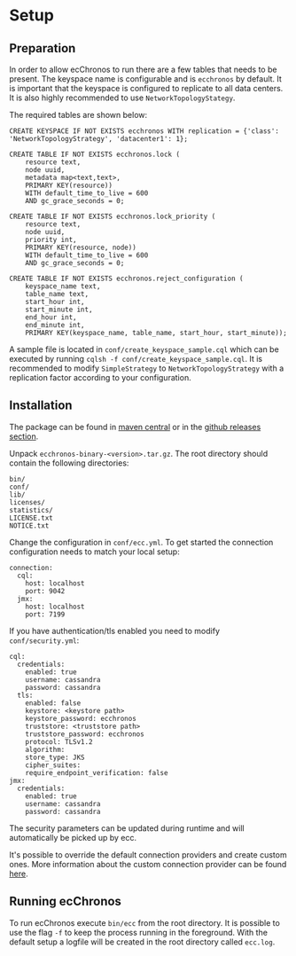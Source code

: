# Setup

## Preparation

In order to allow ecChronos to run there are a few tables that needs to be present.
The keyspace name is configurable and is `ecchronos` by default.
It is important that the keyspace is configured to replicate to all data centers.
It is also highly recommended to use `NetworkTopologyStategy`.

The required tables are shown below:
```
CREATE KEYSPACE IF NOT EXISTS ecchronos WITH replication = {'class': 'NetworkTopologyStrategy', 'datacenter1': 1};

CREATE TABLE IF NOT EXISTS ecchronos.lock (
    resource text,
    node uuid,
    metadata map<text,text>,
    PRIMARY KEY(resource))
    WITH default_time_to_live = 600
    AND gc_grace_seconds = 0;

CREATE TABLE IF NOT EXISTS ecchronos.lock_priority (
    resource text,
    node uuid,
    priority int,
    PRIMARY KEY(resource, node))
    WITH default_time_to_live = 600
    AND gc_grace_seconds = 0;

CREATE TABLE IF NOT EXISTS ecchronos.reject_configuration (
    keyspace_name text,
    table_name text,
    start_hour int,
    start_minute int,
    end_hour int,
    end_minute int,
    PRIMARY KEY(keyspace_name, table_name, start_hour, start_minute));
```

A sample file is located in `conf/create_keyspace_sample.cql` which can be executed by running `cqlsh -f conf/create_keyspace_sample.cql`.
It is recommended to modify `SimpleStrategy` to `NetworkTopologyStrategy` with a replication factor according to your configuration.

## Installation

The package can be found in
[maven central](https://mvnrepository.com/artifact/com.ericsson.bss.cassandra.ecchronos/ecchronos-binary)
or in the [github releases section](https://github.com/Ericsson/ecchronos/releases).

Unpack `ecchronos-binary-<version>.tar.gz`.
The root directory should contain the following directories:
```
bin/
conf/
lib/
licenses/
statistics/
LICENSE.txt
NOTICE.txt
```

Change the configuration in `conf/ecc.yml`.
To get started the connection configuration needs to match your local setup:

```
connection:
  cql:
    host: localhost
    port: 9042
  jmx:
    host: localhost
    port: 7199
```

If you have authentication/tls enabled you need to modify `conf/security.yml`:

```
cql:
  credentials:
    enabled: true
    username: cassandra
    password: cassandra
  tls:
    enabled: false
    keystore: <keystore path>
    keystore_password: ecchronos
    truststore: <truststore path>
    truststore_password: ecchronos
    protocol: TLSv1.2
    algorithm:
    store_type: JKS
    cipher_suites:
    require_endpoint_verification: false
jmx:
  credentials:
    enabled: true
    username: cassandra
    password: cassandra
```

The security parameters can be updated during runtime and will automatically be picked up by ecc.

It's possible to override the default connection providers and create custom ones.
More information about the custom connection provider can be found [here](STANDALONE.md).

## Running ecChronos

To run ecChronos execute `bin/ecc` from the root directory.
It is possible to use the flag `-f` to keep the process running in the foreground.
With the default setup a logfile will be created in the root directory called `ecc.log`.